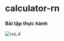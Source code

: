 # calculator-rn

### Bài tập thực hành
![rsz_4](https://user-images.githubusercontent.com/86874072/158854097-619cb8d6-cf70-4ae9-a03f-a75f37bbbb3f.jpg)
